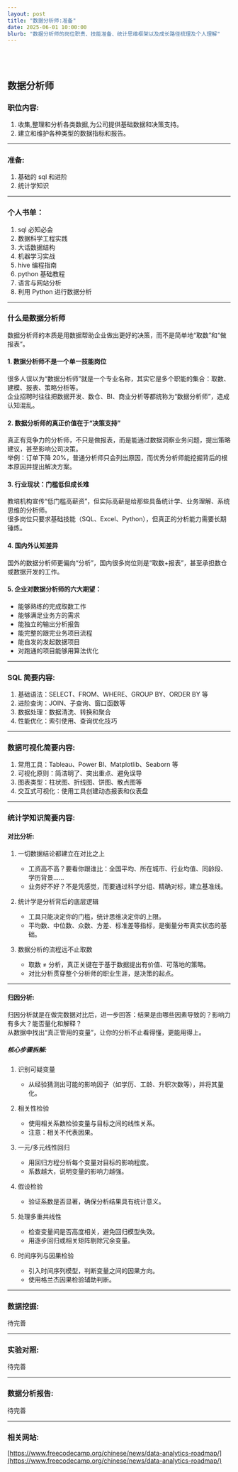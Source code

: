```yaml
---
layout: post
title: "数据分析师:准备"
date: 2025-06-01 10:00:00
blurb: "数据分析师的岗位职责、技能准备、统计思维框架以及成长路径梳理及个人理解"
---
```


<br />
<br />

## 数据分析师

### 职位内容:

1. 收集,整理和分析各类数据,为公司提供基础数据和决策支持。  
2. 建立和维护各种类型的数据指标和报告。

---

### 准备:

1. 基础的 sql 和进阶  
2. 统计学知识

---

### 个人书单：

1. sql 必知必会  
2. 数据科学工程实践  
3. 大话数据结构  
4. 机器学习实战  
5. hive 编程指南  
6. python 基础教程  
7. 语言与网站分析  
8. 利用 Python 进行数据分析

---

### 什么是数据分析师

数据分析师的本质是用数据帮助企业做出更好的决策，而不是简单地“取数”和“做报表”。

#### 1. 数据分析师不是一个单一技能岗位

很多人误以为“数据分析师”就是一个专业名称，其实它是多个职能的集合：取数、建模、报表、策略分析等。  
企业招聘时往往把数据开发、数仓、BI、商业分析等都统称为“数据分析师”，造成认知混乱。

#### 2. 数据分析师的真正价值在于“决策支持”

真正有竞争力的分析师，不只是做报表，而是能通过数据洞察业务问题，提出策略建议，甚至影响公司决策。  
举例：订单下降 20%，普通分析师只会列出原因，而优秀分析师能挖掘背后的根本原因并提出解决方案。

#### 3. 行业现状：门槛低但成长难

教培机构宣传“低门槛高薪资”，但实际高薪是给那些具备统计学、业务理解、系统思维的分析师。  
很多岗位只要求基础技能（SQL、Excel、Python），但真正的分析能力需要长期锤炼。

#### 4. 国内外认知差异

国外的数据分析师更偏向“分析”，国内很多岗位则是“取数+报表”，甚至承担数仓或数据开发的工作。

#### 5. 企业对数据分析师的六大期望：

- 能够熟练的完成取数工作  
- 能够满足业务方的需求  
- 能独立的输出分析报告  
- 能完整的跟完业务项目流程  
- 能自发的发起数据项目  
- 对跑通的项目能够用算法优化

---

### SQL 简要内容:

1. 基础语法：SELECT、FROM、WHERE、GROUP BY、ORDER BY 等  
2. 进阶查询：JOIN、子查询、窗口函数等  
3. 数据处理：数据清洗、转换和聚合  
4. 性能优化：索引使用、查询优化技巧

---

### 数据可视化简要内容:

1. 常用工具：Tableau、Power BI、Matplotlib、Seaborn 等  
2. 可视化原则：简洁明了、突出重点、避免误导  
3. 图表类型：柱状图、折线图、饼图、散点图等  
4. 交互式可视化：使用工具创建动态报表和仪表盘  

---

### 统计学知识简要内容:

#### 对比分析:

1. 一切数据结论都建立在对比之上  
   - 工资高不高？要看你跟谁比：全国平均、所在城市、行业均值、同龄段、学历背景……  
   - 业务好不好？不是凭感觉，而要通过科学分组、精确对标，建立基准线。

2. 统计学是分析背后的底层逻辑  
   - 工具只能决定你的门槛，统计思维决定你的上限。  
   - 平均数、中位数、众数、方差、标准差等指标，是衡量分布真实状态的基础。

3. 数据分析的流程远不止取数  
   - 取数 ≠ 分析，真正关键在于基于数据提出有价值、可落地的策略。  
   - 对比分析贯穿整个分析师的职业生涯，是决策的起点。

---

#### 归因分析:

归因分析就是在做完数据对比后，进一步回答：结果是由哪些因素导致的？影响力有多大？能否量化和解释？  
从数据中找出“真正管用的变量”，让你的分析不止看得懂，更能用得上。

##### 核心步骤拆解:

1. 识别可疑变量  
   - 从经验猜测出可能的影响因子（如学历、工龄、升职次数等），并将其量化。

2. 相关性检验  
   - 使用相关系数检验变量与目标之间的线性关系。  
   - 注意：相关不代表因果。

3. 一元/多元线性回归  
   - 用回归方程分析每个变量对目标的影响程度。  
   - 系数越大，说明变量的影响力越强。

4. 假设检验  
   - 验证系数是否显著，确保分析结果具有统计意义。

5. 处理多重共线性  
   - 检查变量间是否高度相关，避免回归模型失效。  
   - 用逐步回归或相关矩阵剔除冗余变量。

6. 时间序列与因果检验  
   - 引入时间序列模型，判断变量之间的因果方向。  
   - 使用格兰杰因果检验辅助判断。

---

### 数据挖掘:

待完善

---

### 实验对照:

待完善

---

### 数据分析报告:

待完善

---

### 相关网站:

[https://www.freecodecamp.org/chinese/news/data-analytics-roadmap/](https://www.freecodecamp.org/chinese/news/data-analytics-roadmap/)
